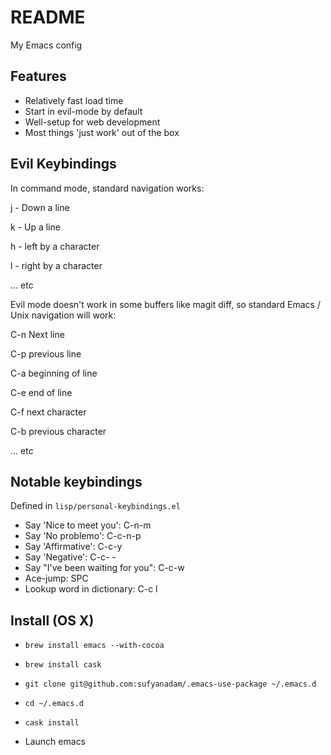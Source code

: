 # README

My Emacs config

## Features
  * Relatively fast load time
  * Start in evil-mode by default
  * Well-setup for web development
  * Most things 'just work' out of the box

## Evil Keybindings

In command mode, standard navigation works:

j - Down a line

k - Up a line

h - left by a character

l - right by a character

... etc

Evil mode doesn't work in some buffers like magit diff, so standard Emacs / Unix navigation will work:

C-n Next line

C-p previous line

C-a beginning of line

C-e end of line

C-f next character

C-b previous character

... etc

## Notable keybindings

Defined in `lisp/personal-keybindings.el`

  * Say 'Nice to meet you': C-n-m
  * Say 'No problemo': C-c-n-p
  * Say 'Affirmative': C-c-y
  * Say 'Negative': C-c- -
  * Say "I've been waiting for you": C-c-w
  * Ace-jump: SPC
  * Lookup word in dictionary: C-c l


## Install (OS X)

* `brew install emacs --with-cocoa`
* `brew install cask`
* `git clone git@github.com:sufyanadam/.emacs-use-package ~/.emacs.d`
* `cd ~/.emacs.d`
* `cask install`

* Launch emacs
